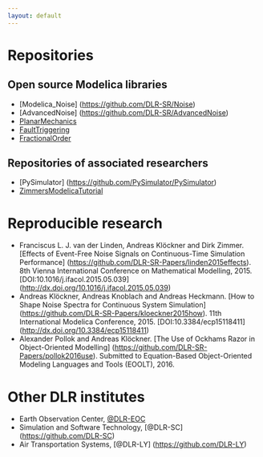 ```yaml
---
layout: default
---
```


# Repositories

## Open source Modelica libraries
* [Modelica_Noise] (https://github.com/DLR-SR/Noise)
* [AdvancedNoise]  (https://github.com/DLR-SR/AdvancedNoise)
* [PlanarMechanics](https://github.com/DLR-SR/PlanarMechanics)
* [FaultTriggering](https://github.com/DLR-SR/FaultTriggering)
* [FractionalOrder](https://github.com/DLR-SR/FractionalOrder)

## Repositories of associated researchers
* [PySimulator]    (https://github.com/PySimulator/PySimulator)
* [ZimmersModelicaTutorial](https://github.com/dzimmer/ZimmersModelicaTutorial)

# Reproducible research
* Franciscus L. J. van der Linden, Andreas Klöckner and Dirk Zimmer. 
  [Effects of Event-Free Noise Signals on Continuous-Time Simulation Performance]
  (https://github.com/DLR-SR-Papers/linden2015effects).
  8th Vienna International Conference on Mathematical Modelling, 2015.
  [DOI:10.1016/j.ifacol.2015.05.039]
  (http://dx.doi.org/10.1016/j.ifacol.2015.05.039)
* Andreas Klöckner, Andreas Knoblach and Andreas Heckmann.
  [How to Shape Noise Spectra for Continuous System Simulation]
  (https://github.com/DLR-SR-Papers/kloeckner2015how).
  11th International Modelica Conference, 2015.
  [DOI:10.3384/ecp15118411]
  (http://dx.doi.org/10.3384/ecp15118411)
* Alexander Pollok and Andreas Klöckner.
  [The Use of Ockhams Razor in Object-Oriented Modelling]
  (https://github.com/DLR-SR-Papers/pollok2016use).
  Submitted to Equation-Based Object-Oriented Modeling Languages and Tools (EOOLT), 2016.

# Other DLR institutes
* Earth Observation Center,           [@DLR-EOC](https://github.com/DLR-EOC)
* Simulation and Software Technology, [@DLR-SC] (https://github.com/DLR-SC)
* Air Transportation Systems,         [@DLR-LY] (https://github.com/DLR-LY)
